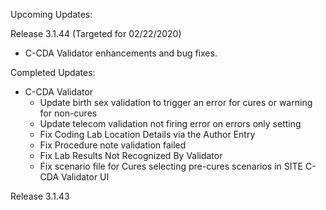 
Upcoming Updates:

Release 3.1.44 (Targeted for 02/22/2020)
* C-CDA Validator enhancements and bug fixes.

Completed Updates:
* C-CDA Validator
  * Update birth sex validation to trigger an error for cures or warning for non-cures
  * Update telecom validation not firing error on errors only setting
  * Fix Coding Lab Location Details via the Author Entry
  * Fix Procedure note validation failed
  * Fix Lab Results Not Recognized By Validator
  * Fix scenario file for Cures selecting pre-cures scenarios in SITE C-CDA Validator UI

Release 3.1.43
